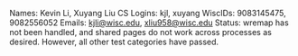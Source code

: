 Names: Kevin Li, Xuyang Liu
CS Logins: kjl, xuyang
WiscIDs: 9083145475, 9082556052
Emails: kjli@wisc.edu, xliu958@wisc.edu
Status: wremap has not been handled, and shared pages do not work across processes as desired. However, all other test categories have passed.
